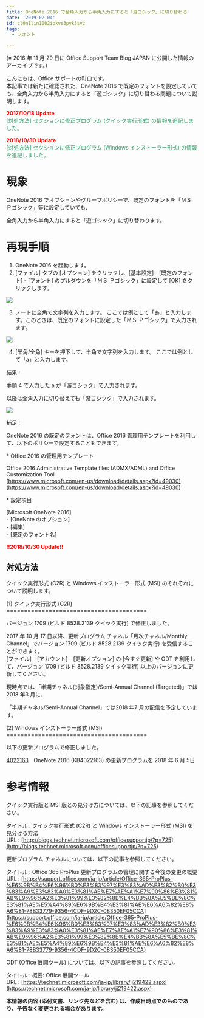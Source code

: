 ```yaml
---
title: OneNote 2016 で全角入力から半角入力にすると「遊ゴシック」に切り替わる
date: '2019-02-04'
id: cl0n1lin1002iokvs3pyk3svz
tags:
  - フォント

---
```


(※ 2016 年 11 月 29 日に Office Support Team Blog JAPAN に公開した情報のアーカイブです。)

  

こんにちは、Office サポートの町口です。  
本記事では新たに確認された、OneNote 2016 で既定のフォントを設定していても、全角入力から半角入力にすると「遊ゴシック」に切り替わる問題について説明します。

  
  

<span style="color:#ff0000">**2017/10/18 Update**</span>  
<span style="color:#339966">\[対処方法\] セクションに修正プログラム (クイック実行形式) の情報を追記しました。</span>

  

<span style="color:#ff0000">**2018/10/30 Update**</span>  
<span style="color:#339966">\[対処方法\] セクションに修正プログラム (Windows インストーラー形式) の情報を追記しました。</span>

  
  

**現象**
======

OneNote 2016 でオプションやグループポリシーで、既定のフォントを「ＭＳ Ｐゴシック」等に設定していても、

全角入力から半角入力にすると「遊ゴシック」に切り替わります。

  
  
  
  

**再現手順**
========

1.  OneNote 2016 を起動します。
2.  \[ファイル\] タブの \[オプション\] をクリックし、\[基本設定\] - \[既定のフォント\] - \[フォント\] のプルダウンを「ＭＳ Ｐゴシック」に設定して \[OK\] をクリックします。  

![](01.png)

3.  ノートに全角で文字列を入力します。 ここでは例として「あ」と入力します。このときは、既定のフォントに設定した「ＭＳ Ｐゴシック」で入力されます。  

![](02.png)

4.  \[半角/全角\] キーを押下して、半角で文字列を入力します。 ここでは例として「a」と入力します。

  

結果 :  

手順 4 で入力した a が「游ゴシック」で入力されます。

以降は全角入力に切り替えても「游ゴシック」で入力されます。

![](03.png)

  

補足 :  

OneNote 2016 の既定のフォントは、Office 2016 管理用テンプレートを利用して、以下のポリシーで設定することもできます。

  

\* Office 2016 の管理用テンプレート

Office 2016 Administrative Template files (ADMX/ADML) and Office Customization Tool  
[https://www.microsoft.com/en-us/download/details.aspx?id=49030](https://www.microsoft.com/en-us/download/details.aspx?id=49030)

  

\* 設定項目

 \[Microsoft OneNote 2016\]  
 \- \[OneNote のオプション\]  
 \- \[編集\]  
 \- \[既定のフォント名\]

  
  
  

<span style="color:#ff0000">**!!2018/10/30 Update!!**</span>

**対処方法**
--------

クイック実行形式 (C2R) と Windows インストーラー形式 (MSI) のそれぞれについて説明します。

  

(1) クイック実行形式 (C2R)  
\========================================

バージョン 1709 (ビルド 8528.2139 クイック実行) で修正しました。

2017 年 10 月 17 日以降、更新プログラム チャネル「月次チャネル/Monthly Channel」でバージョン 1709 (ビルド 8528.2139 クイック実行) を受信することができます。  
\[ファイル\] – \[アカウント\] – \[更新オプション\] の \[今すぐ更新\] や ODT を利用して、バージョン 1709 (ビルド 8528.2139 クイック実行) 以上のバージョンに更新してください。

現時点では、「半期チャネル(対象指定)/Semi-Annual Channel (Targeted)」では2018 年3 月に、

「半期チャネル/Semi-Annual Channel」では2018 年7 月の配信を予定しています。

  
  

(2) Windows インストーラー形式 (MSI)  
\========================================

以下の更新プログラムで修正しました。

[4022163](https://support.microsoft.com/ja-jp/help/4022163/june-5-2018-update-for-onenote-2016-kb4022163)　OneNote 2016 (KB4022163) の更新プログラムを 2018 年 6 月 5日

  
  
  

**参考情報**
========

クイック実行版と MSI 版との見分け方については、以下の記事を参照してください。

タイトル : クイック実行形式 (C2R) と Windows インストーラー形式 (MSI) を見分ける方法  
URL : [http://blogs.technet.microsoft.com/officesupportjp/?p=725](http://blogs.technet.microsoft.com/officesupportjp/?p=725)

  

更新プログラム チャネルについては、以下の記事を参照してください。

タイトル : Office 365 ProPlus 更新プログラムの管理に関する今後の変更の概要  
URL : [https://support.office.com/ja-jp/article/Office-365-ProPlus-%E6%9B%B4%E6%96%B0%E3%83%97%E3%83%AD%E3%82%B0%E3%83%A9%E3%83%A0%E3%81%AE%E7%AE%A1%E7%90%86%E3%81%AB%E9%96%A2%E3%81%99%E3%82%8B%E4%BB%8A%E5%BE%8C%E3%81%AE%E5%A4%89%E6%9B%B4%E3%81%AE%E6%A6%82%E8%A6%81-78B33779-9356-4CDF-9D2C-08350EF05CCA](https://support.office.com/ja-jp/article/Office-365-ProPlus-%E6%9B%B4%E6%96%B0%E3%83%97%E3%83%AD%E3%82%B0%E3%83%A9%E3%83%A0%E3%81%AE%E7%AE%A1%E7%90%86%E3%81%AB%E9%96%A2%E3%81%99%E3%82%8B%E4%BB%8A%E5%BE%8C%E3%81%AE%E5%A4%89%E6%9B%B4%E3%81%AE%E6%A6%82%E8%A6%81-78B33779-9356-4CDF-9D2C-08350EF05CCA)

  

ODT (Office 展開ツール) については、以下の記事を参照してください。

タイトル : 概要: Office 展開ツール  
URL : [https://technet.microsoft.com/ja-jp/library/jj219422.aspx](https://technet.microsoft.com/ja-jp/library/jj219422.aspx)

  
  
  

**本情報の内容 (添付文書、リンク先などを含む) は、作成日時点でのものであり、予告なく変更される場合があります。**